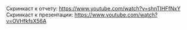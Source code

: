 Скринкаст к отчету: https://www.youtube.com/watch?v=shnTIHFfNxY
Скринкаст к презентации: https://www.youtube.com/watch?v=OVHfkfsX56A

